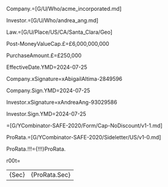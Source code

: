 Company.=[G/U/Who/acme_incorporated.md]

Investor.=[G/U/Who/andrea_ang.md]

Law.=[G/U/Place/US/CA/Santa_Clara/Geo]

Post-MoneyValueCap.£=£6,000,000,000

PurchaseAmount.£=£250,000

EffectiveDate.YMD=2024-07-25

Company.xSignature=xAbigailAltima-2849596

Company.Sign.YMD=2024-07-25

Investor.xSignature=xAndreaAng-93029586

Investor.Sign.YMD=2024-07-25

=[G/YCombinator-SAFE-2020/Form/Cap-NoDiscount/v1-1.md]

ProRata.=[G/YCombinator-SAFE-2020/Sideletter/US/v1-0.md]

ProRata.!!!={!!!}ProRata.

r00t=<table><tr><td valign="top">{Sec}</td><td valign="top">{ProRata.Sec}</td></tr></table>
